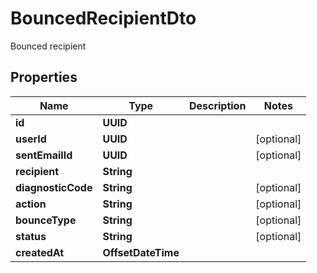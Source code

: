 

# BouncedRecipientDto

Bounced recipient

## Properties

| Name | Type | Description | Notes |
|------------ | ------------- | ------------- | -------------|
|**id** | **UUID** |  |  |
|**userId** | **UUID** |  |  [optional] |
|**sentEmailId** | **UUID** |  |  [optional] |
|**recipient** | **String** |  |  |
|**diagnosticCode** | **String** |  |  [optional] |
|**action** | **String** |  |  [optional] |
|**bounceType** | **String** |  |  [optional] |
|**status** | **String** |  |  [optional] |
|**createdAt** | **OffsetDateTime** |  |  |



